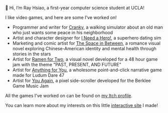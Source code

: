 👋 Hi, I’m Ray Hsiao, a first-year computer science student at UCLA!


I like video games, and here are some I've worked on!
* Programmer and writer for [Cranky](https://brandmuffin.itch.io/cranky), a walking simulator about an old man who just wants some peace in his neighborhood
* Artist and character designer for [I Need a Hero!](https://zlc122.itch.io/i-need-a-hero-a-super-powered-dating-adventure), a superhero dating sim
* Marketing and comic artist for [The Space in Between](https://store.steampowered.com/app/1430240/The_Space_in_Between/), a romance visual novel exploring Chinese-American identity and mental health through stories in the stars
* Artist for [Ramen for Two](https://volcanogirl.itch.io/ramen-for-two), a visual novel developed for a 48 hour game jam with the theme "PAST, PRESENT, AND FUTURE"
* Artist for [Anything for You](https://volcanogirl.itch.io/anything-for-you), a wholesome point-and-click narrative game made for Ludum Dare 47
* Artist for [You Again](https://str0nkyk0ng.itch.io/you-again), a pixel side-scroller developed for the Berklee Game Music Jam

All the games I've worked on can be found on [my Itch profile](https://raddishradish.itch.io/).

You can learn more about my interests on this little [interactive site](https://rh5140.github.io/star-site/) I made!

<!---
rh5140/rh5140 is a ✨ special ✨ repository because its `README.md` (this file) appears on your GitHub profile.
You can click the Preview link to take a look at your changes.
--->
